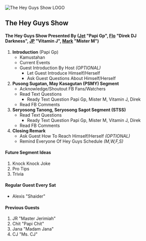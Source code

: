 ![The Hey Guys Show
 LOGO](https://raw.githubusercontent.com/markanthonyuy/THEHEYGUYSSHOW/master/thgs-logo.png "The Hey Guys Show
 LOGO")

## The Hey Guys Show

#### The Hey Guys Show Presented By ([Jet](Https://www.facebook.com/jetalarcon) "Papi Gp", [Flo](Https://www.facebook.com/tabvlogger/) "Direk DJ Darkness", [JP](Https://www.facebook.com/chizibi) "Vitamin J", [Mark](Https://www.facebook.com/macmac.uy) "Mister M")

1. **Introduction** (Papi Gp)
    - Kamustahan
    - Current Events
    - Guest Introduction By Host _(OPTIONAL)_
        * Let Guest Introduce Himself/Herself
        * Ask Guest Questions About Himself/Herself
2. **Pusong Sugatan, May Kasagutan (PSMY) Segment**
    - Acknowledge/Shoutout FB Fans/Watchers 
    - Read Text Questions
        * Ready Text Question Papi Gp, Mister M, Vitamin J, Direk
    - Read FB Comments
3. **Seryosong Tanong, Seryosong Sagot Segment (STSS)**
    - Read Text Questions
        * Ready Text Question Papi Gp, Mister M, Vitamin J, Direk
    - Read FB Comments
4. **Closing Remark**
    - Ask Guest How To Reach Himself/Herself _(OPTIONAL)_
    - Remind Everyone Of Hey Guys Schedule _(M,W,F,S)_
  
#### Future Segment Ideas
  1. Knock Knock Joke
  2. Pro Tips
  3. Trivia

#### Regular Guest Every Sat
  * Alexis "Shaider"

#### Previous Guests
  1. JR "Master Jerimiah"
  2. Chit "Papi Chit"
  3. Jana "Madam Jana"
  5. CJ "Ms. CJ"
